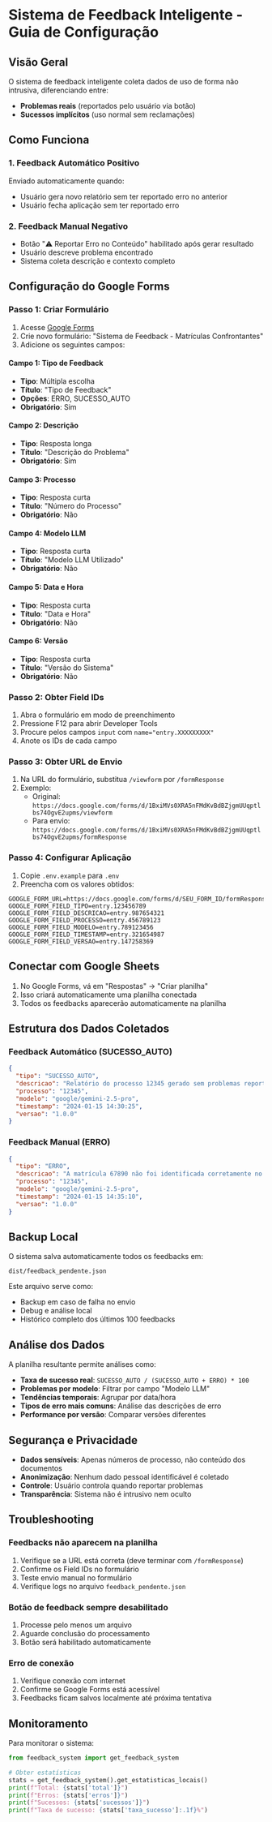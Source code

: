 # Sistema de Feedback Inteligente - Guia de Configuração

## Visão Geral

O sistema de feedback inteligente coleta dados de uso de forma não intrusiva, diferenciando entre:

- **Problemas reais** (reportados pelo usuário via botão)
- **Sucessos implícitos** (uso normal sem reclamações)

## Como Funciona

### 1. Feedback Automático Positivo
Enviado automaticamente quando:
- Usuário gera novo relatório sem ter reportado erro no anterior
- Usuário fecha aplicação sem ter reportado erro

### 2. Feedback Manual Negativo
- Botão "⚠️ Reportar Erro no Conteúdo" habilitado após gerar resultado
- Usuário descreve problema encontrado
- Sistema coleta descrição e contexto completo

## Configuração do Google Forms

### Passo 1: Criar Formulário

1. Acesse [Google Forms](https://forms.google.com)
2. Crie novo formulário: "Sistema de Feedback - Matrículas Confrontantes"
3. Adicione os seguintes campos:

#### Campo 1: Tipo de Feedback
- **Tipo**: Múltipla escolha
- **Título**: "Tipo de Feedback"
- **Opções**: ERRO, SUCESSO_AUTO
- **Obrigatório**: Sim

#### Campo 2: Descrição
- **Tipo**: Resposta longa
- **Título**: "Descrição do Problema"
- **Obrigatório**: Sim

#### Campo 3: Processo
- **Tipo**: Resposta curta
- **Título**: "Número do Processo"
- **Obrigatório**: Não

#### Campo 4: Modelo LLM
- **Tipo**: Resposta curta
- **Título**: "Modelo LLM Utilizado"
- **Obrigatório**: Não

#### Campo 5: Data e Hora
- **Tipo**: Resposta curta
- **Título**: "Data e Hora"
- **Obrigatório**: Não

#### Campo 6: Versão
- **Tipo**: Resposta curta
- **Título**: "Versão do Sistema"
- **Obrigatório**: Não

### Passo 2: Obter Field IDs

1. Abra o formulário em modo de preenchimento
2. Pressione F12 para abrir Developer Tools
3. Procure pelos campos `input` com `name="entry.XXXXXXXXX"`
4. Anote os IDs de cada campo

### Passo 3: Obter URL de Envio

1. Na URL do formulário, substitua `/viewform` por `/formResponse`
2. Exemplo:
   - Original: `https://docs.google.com/forms/d/1BxiMVs0XRA5nFMdKvBdBZjgmUUqptlbs74OgvE2upms/viewform`
   - Para envio: `https://docs.google.com/forms/d/1BxiMVs0XRA5nFMdKvBdBZjgmUUqptlbs74OgvE2upms/formResponse`

### Passo 4: Configurar Aplicação

1. Copie `.env.example` para `.env`
2. Preencha com os valores obtidos:

```env
GOOGLE_FORM_URL=https://docs.google.com/forms/d/SEU_FORM_ID/formResponse
GOOGLE_FORM_FIELD_TIPO=entry.123456789
GOOGLE_FORM_FIELD_DESCRICAO=entry.987654321
GOOGLE_FORM_FIELD_PROCESSO=entry.456789123
GOOGLE_FORM_FIELD_MODELO=entry.789123456
GOOGLE_FORM_FIELD_TIMESTAMP=entry.321654987
GOOGLE_FORM_FIELD_VERSAO=entry.147258369
```

## Conectar com Google Sheets

1. No Google Forms, vá em "Respostas" → "Criar planilha"
2. Isso criará automaticamente uma planilha conectada
3. Todos os feedbacks aparecerão automaticamente na planilha

## Estrutura dos Dados Coletados

### Feedback Automático (SUCESSO_AUTO)
```json
{
  "tipo": "SUCESSO_AUTO",
  "descricao": "Relatório do processo 12345 gerado sem problemas reportados - novo relatório iniciado",
  "processo": "12345",
  "modelo": "google/gemini-2.5-pro",
  "timestamp": "2024-01-15 14:30:25",
  "versao": "1.0.0"
}
```

### Feedback Manual (ERRO)
```json
{
  "tipo": "ERRO",
  "descricao": "A matrícula 67890 não foi identificada corretamente no texto",
  "processo": "12345",
  "modelo": "google/gemini-2.5-pro",
  "timestamp": "2024-01-15 14:35:10",
  "versao": "1.0.0"
}
```

## Backup Local

O sistema salva automaticamente todos os feedbacks em:
```
dist/feedback_pendente.json
```

Este arquivo serve como:
- Backup em caso de falha no envio
- Debug e análise local
- Histórico completo dos últimos 100 feedbacks

## Análise dos Dados

A planilha resultante permite análises como:

- **Taxa de sucesso real**: `SUCESSO_AUTO / (SUCESSO_AUTO + ERRO) * 100`
- **Problemas por modelo**: Filtrar por campo "Modelo LLM"
- **Tendências temporais**: Agrupar por data/hora
- **Tipos de erro mais comuns**: Análise das descrições de erro
- **Performance por versão**: Comparar versões diferentes

## Segurança e Privacidade

- **Dados sensíveis**: Apenas números de processo, não conteúdo dos documentos
- **Anonimização**: Nenhum dado pessoal identificável é coletado
- **Controle**: Usuário controla quando reportar problemas
- **Transparência**: Sistema não é intrusivo nem oculto

## Troubleshooting

### Feedbacks não aparecem na planilha
1. Verifique se a URL está correta (deve terminar com `/formResponse`)
2. Confirme os Field IDs no formulário
3. Teste envio manual no formulário
4. Verifique logs no arquivo `feedback_pendente.json`

### Botão de feedback sempre desabilitado
1. Processe pelo menos um arquivo
2. Aguarde conclusão do processamento
3. Botão será habilitado automaticamente

### Erro de conexão
1. Verifique conexão com internet
2. Confirme se Google Forms está acessível
3. Feedbacks ficam salvos localmente até próxima tentativa

## Monitoramento

Para monitorar o sistema:

```python
from feedback_system import get_feedback_system

# Obter estatísticas
stats = get_feedback_system().get_estatisticas_locais()
print(f"Total: {stats['total']}")
print(f"Erros: {stats['erros']}")
print(f"Sucessos: {stats['sucessos']}")
print(f"Taxa de sucesso: {stats['taxa_sucesso']:.1f}%")
```